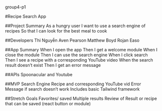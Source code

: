  group4-p1

 #Recipe Search App

##Project Summary
As a hungry user
I want to use a search engine of recipes
So that I can look for the best meal to cook

##Developers
Thi Nguyễn
Aven Pearson
Matthew Boyd
Rojan Easo

##App Summary
When I open the app
Then I get a welcome module
When I close the module 
Then I can use the search engine
When I click search
Then I see a recipe with a corresponding YouTube video
When the search result doesn’t exist
Then I get an error message

##APIs
Spoonacular and Youtube


##MVP 
Search Engine 
Recipe and corresponding YouTube vid
Error Message if search doesn’t work
Includes basic Tailwind framework

##Stretch Goals
Favorites/ saved
Multiple results
Review of Result or recipe that can be saved (react button or module)